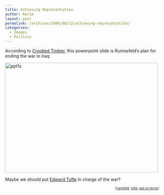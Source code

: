 ```yaml
---
title: Achieving Representation
author: Kerim
layout: post
permalink: /archives/2006/08/12/achieving-representation/
categories:
  - Images
  - Politics
---
```

According to <a href="http://crookedtimber.org/2006/08/11/powerpoint-corrupts-the-point-absolutely/" onclick="_gaq.push(['_trackEvent', 'outbound-article', 'http://crookedtimber.org/2006/08/11/powerpoint-corrupts-the-point-absolutely/', 'Crooked Timber']);" >Crooked Timber</a>, this powerpoint slide is Rumsefeld&#8217;s plan for ending the war in Iraq:

<a href="http://www.flickr.com/photos/kerim/213768092/" onclick="_gaq.push(['_trackEvent', 'outbound-article', 'http://www.flickr.com/photos/kerim/213768092/', '']);"  title="Photo Sharing"><img src="http://static.flickr.com/58/213768092_d71df9f164_o.jpg" width="499" height="359" alt="ppt1s" /></a>

Maybe we should put <a href="http://www.wired.com/wired/archive/11.09/ppt2.html" onclick="_gaq.push(['_trackEvent', 'outbound-article', 'http://www.wired.com/wired/archive/11.09/ppt2.html', 'Edward Tufte']);" >Edward Tufte</a> in charge of the war?  
<!-- technorati tags start -->

<div style="text-align:right;">
  <span style="font-size:x-small;">{<a href="http://www.technorati.com/tag/rumsfeld" onclick="_gaq.push(['_trackEvent', 'outbound-article', 'http://www.technorati.com/tag/rumsfeld', 'rumsfeld']);"  rel="tag">rumsfeld</a>, <a href="http://www.technorati.com/tag/tufte" onclick="_gaq.push(['_trackEvent', 'outbound-article', 'http://www.technorati.com/tag/tufte', 'tufte']);"  rel="tag">tufte</a>, <a href="http://www.technorati.com/tag/war on terror" onclick="_gaq.push(['_trackEvent', 'outbound-article', 'http://www.technorati.com/tag/war on terror', 'war on terror']);"  rel="tag">war on terror</a>}</span>


<!-- technorati tags end -->

